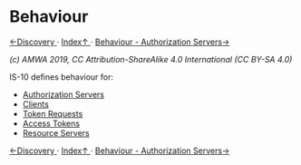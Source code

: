 # Behaviour
[←Discovery ](3.0._Discovery.md) · [ Index↑ ](..) · [Behaviour - Authorization Servers→](4.1._Behaviour_-_Authorization_Servers.md)

_(c) AMWA 2019, CC Attribution-ShareAlike 4.0 International (CC BY-SA 4.0)_

IS-10 defines behaviour for:

- [Authorization Servers](4.1._Behaviour_-_Authorization_Servers.md)
- [Clients](4.2._Behaviour_-_Clients.md)
- [Token Requests](4.3._Behaviour_-_Token_Requests.md)
- [Access Tokens](4.4._Behaviour_-_Access_Tokens.md)
- [Resource Servers](4.5._Behaviour_-_Resource_Servers.md)


[←Discovery ](3.0._Discovery.md) · [ Index↑ ](..) · [Behaviour - Authorization Servers→](4.1._Behaviour_-_Authorization_Servers.md)
